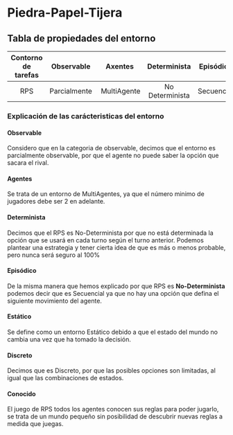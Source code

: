 # Piedra-Papel-Tijera
## Tabla de propiedades del entorno
Contorno de tarefas | Observable| Axentes | Determinista | Episódico | Estático | Discreto | Coñecido
:---: | :---: | :---: | :---: | :---: | :---: | :---: | :---: |
 RPS | Parcialmente | MultiAgente | No Determinista | Secuencial | Estático |  Discreto |  Coñecido |
 ### Explicación de las carácteristicas del entorno
 #### **Observable**
 Considero que en la categoria de observable, decimos que el entorno es parcialmente observable, por que el agente no puede saber la opción que sacara el rival.
 #### **Agentes**
 Se trata de un entorno de MultiAgentes, ya que el número minimo de jugadores debe ser 2 en adelante.
 #### **Determinista**
 Decimos que el RPS es No-Determinista por que no está determinada la opción que se usará en cada turno según el turno anterior. Podemos plantear una estrategia y tener cierta idea de que es más o menos probable, pero nunca será seguro al 100%
 #### **Episódico**
 De la misma manera que hemos explicado por que RPS es **No-Determinista** podemos decir que es Secuencial ya que no hay una opción que defina el siguiente movimiento del agente. 
 #### **Estático**
 Se define como un entorno Estático debido a que el estado del mundo no cambia una vez que ha tomado la decisión.
 #### **Discreto**
 Decimos que es Discreto, por que las posibles opciones son limitadas, al igual que las combinaciones de estados.
 #### **Conocido** 
 El juego de RPS todos los agentes conocen sus reglas para poder jugarlo, se trata de un mundo pequeño sin posibilidad de descubrir nuevas reglas a medida que juegas.

